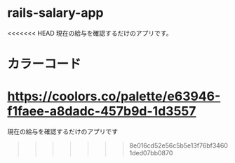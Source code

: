 # rails-salary-app

<<<<<<< HEAD
現在の給与を確認するだけのアプリです。

# カラーコード

https://coolors.co/palette/e63946-f1faee-a8dadc-457b9d-1d3557
=======
現在の給与を確認するだけのアプリです
>>>>>>> 8e016cd52e56c5b5e13f76bf34601ded07bb0870
